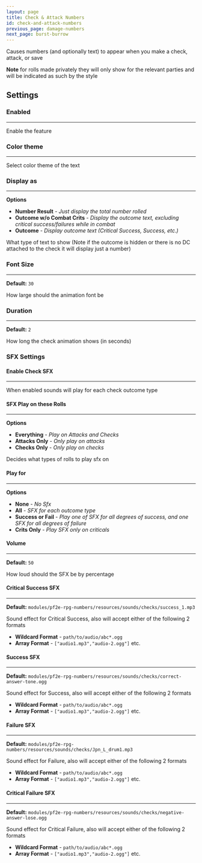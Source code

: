 ```yaml
---
layout: page
title: Check & Attack Numbers
id: check-and-attack-numbers
previous_page: damage-numbers
next_page: burst-burrow
---
```


Causes numbers (and optionally text) to appear when you make a check, attack, or save

**Note** for rolls made privately they will only show for the relevant parties and will be indicated as such by the style

## Settings

### Enabled

---

Enable the feature

### Color theme

---

Select color theme of the text

### Display as

---

**Options**

-   **Number Result** - _Just display the total number rolled_
-   **Outcome w/o Combat Crits** - _Display the outcome text, excluding critical success/failures while in combat_
-   **Outcome** - _Display outcome text (Critical Success, Success, etc.)_

What type of text to show (Note if the outcome is hidden or there is no DC attached to the check it will display just a number)

### Font Size

---

**Default:** `30`

How large should the animation font be

### Duration

---

**Default:** `2`

How long the check animation shows (in seconds)

### SFX Settings

#### Enable Check SFX

---

When enabled sounds will play for each check outcome type

#### SFX Play on these Rolls

---

**Options**

-   **Everything** - _Play on Attacks and Checks_
-   **Attacks Only** - _Only play on attacks_
-   **Checks Only** - _Only play on checks_

Decides what types of rolls to play sfx on

#### Play for

---

**Options**

-   **None** - _No Sfx_
-   **All** - _SFX for each outcome type_
-   **Success or Fail** - _Play one of SFX for all degrees of success, and one SFX for all degrees of failure_
-   **Crits Only** - _Play SFX only on criticals_

#### Volume

---

**Default:** `50`

How loud should the SFX be by percentage

#### Critical Success SFX

---

**Default:** `modules/pf2e-rpg-numbers/resources/sounds/checks/success_1.mp3`

Sound effect for Critical Success, also will accept either of the following 2 formats

-   **Wildcard Format** - `path/to/audio/abc*.ogg`
-   **Array Format** - `["audio1.mp3","audio-2.ogg"]` etc.

#### Success SFX

---

**Default:** `modules/pf2e-rpg-numbers/resources/sounds/checks/correct-answer-tone.ogg`

Sound effect for Success, also will accept either of the following 2 formats

-   **Wildcard Format** - `path/to/audio/abc*.ogg`
-   **Array Format** - `["audio1.mp3","audio-2.ogg"]` etc.

#### Failure SFX

---

**Default:** `modules/pf2e-rpg-numbers/resources/sounds/checks/Jpn_L_drum1.mp3`

Sound effect for Failure, also will accept either of the following 2 formats

-   **Wildcard Format** - `path/to/audio/abc*.ogg`
-   **Array Format** - `["audio1.mp3","audio-2.ogg"]` etc.

#### Critical Failure SFX

---

**Default:** `modules/pf2e-rpg-numbers/resources/sounds/checks/negative-answer-lose.ogg`

Sound effect for Critical Failure, also will accept either of the following 2 formats

-   **Wildcard Format** - `path/to/audio/abc*.ogg`
-   **Array Format** - `["audio1.mp3","audio-2.ogg"]` etc.
